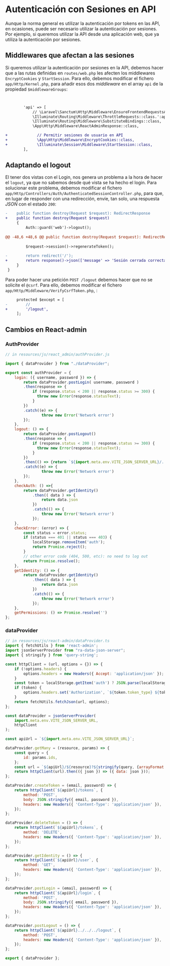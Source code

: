 # Autenticación con Sesiones en API

Aunque la norma general es utilizar la autenticación por tokens en las API, en ocasiones, puede ser necesario utilizar la autenticación por sesiones. Por ejemplo, si queremos utilizar la API desde una aplicación web, que ya utiliza la autenticación por sesiones.

## Middlewares que afectan a las sesiones

Si queremos utilizar la autenticación por sesiones en la API, debemos hacer que a las rutas definidas en `routes/web.php` les afecten los middlewares `EncryptCookies` y `StartSession`. Para ello, debemos modificar el fichero `app/Http/Kernel.php`, para añadir esos dos _middleware_ en el array `api` de la propiedad `$middlewareGroups`:

```diff


        'api' => [
            // \Laravel\Sanctum\Http\Middleware\EnsureFrontendRequestsAreStateful::class,
            \Illuminate\Routing\Middleware\ThrottleRequests::class.':api',
            \Illuminate\Routing\Middleware\SubstituteBindings::class,
            \App\Http\Middleware\ReactAdminResponse::class,

+             // Permitir sesiones de usuario en API
+             \App\Http\Middleware\EncryptCookies::class,
+             \Illuminate\Session\Middleware\StartSession::class,
        ],
```

## Adaptando el logout

El tener dos vistas con el Login, nos genera un problema a la hora de hacer el `logout`, ya que no sabemos desde qué vista se ha hecho el login. Para solucionar este problema, debemos modificar el fichero `app/Http/Controllers/Auth/AuthenticatedSessionController.php`, para que, en lugar de responder con una redirección, envíe, tan solo, una respuesta _JSON_ con el estado `200`:

```diff
-    public function destroy(Request $request): RedirectResponse
+    public function destroy(Request $request)
     {
         Auth::guard('web')->logout();
 
@@ -48,6 +48,6 @@ public function destroy(Request $request): RedirectResponse
 
         $request->session()->regenerateToken();
 
-        return redirect('/');
+        return response()->json(['message' => 'Sesión cerrada correctamente']);
     }
 }
```

Para poder hacer una petición `POST /logout` debemos hacer que no se solicite el `@csrf`. Para ello, debemos modificar el fichero `app/Http/Middleware/VerifyCsrfToken.php`, :

```diff
     protected $except = [
-        //
+        '/logout',
     ];
```

## Cambios en React-admin

### AuthProvider

```javascript
// in resources/js/react_admin/authProvider.js

import { dataProvider } from "./dataProvider";

export const authProvider = {
    login: ({ username, password }) => {
        return dataProvider.postLogin( username, password )
        .then(response => {
            if (response.status < 200 || response.status >= 300) {
              throw new Error(response.statusText);
            }
        })
        .catch((e) => {
                throw new Error('Network error')
        });
    },
    logout: () => {
        return dataProvider.postLogout()
        .then(response => {
            if (response.status < 200 || response.status >= 300) {
              throw new Error(response.statusText);
            }
        })
        .then(() => {return `${import.meta.env.VITE_JSON_SERVER_URL}/../../`})
        .catch((e) => {
                throw new Error('Network error')
        });
    },
    checkAuth: () =>{
        return dataProvider.getIdentity()
            .then(( data ) => {
                return data.json
            })
            .catch(() => {
                throw new Error('Network error')
            });
    },
    checkError: (error) => {
        const status = error.status;
        if (status === 401 || status === 403) {
            localStorage.removeItem('auth');
            return Promise.reject();
        }
        // other error code (404, 500, etc): no need to log out
        return Promise.resolve();
    },
    getIdentity: () => {
        return dataProvider.getIdentity()
            .then(( data ) => {
                return data.json
            })
            .catch(() => {
                throw new Error('Network error')
            });
    },
    getPermissions: () => Promise.resolve('')
};
```

### dataProvider

```javascript
// in resources/js/react-admin/dataProvider.ts
import { fetchUtils } from 'react-admin';
import jsonServerProvider from "ra-data-json-server";
import { stringify } from 'query-string';

const httpClient = (url, options = {}) => {
    if (!options.headers) {
        options.headers = new Headers({ Accept: 'application/json' });
    }
    const token = localStorage.getItem('auth') ? JSON.parse(localStorage.getItem('auth')) : undefined
    if (token) {
        options.headers.set('Authorization', `${token.token_type} ${token.access_token}`);
    }
    return fetchUtils.fetchJson(url, options);
};

const dataProvider = jsonServerProvider(
    import.meta.env.VITE_JSON_SERVER_URL,
    httpClient
);

const apiUrl = `${import.meta.env.VITE_JSON_SERVER_URL}`;

dataProvider.getMany = (resource, params) => {
    const query = {
        id: params.ids,
    };
    const url = `${apiUrl}/${resource}?${stringify(query, {arrayFormat: 'bracket'})}`;
    return httpClient(url).then(({ json }) => ({ data: json }));
};

dataProvider.createToken = (email, password) => {
    return httpClient(`${apiUrl}/tokens`, {
        method: 'POST',
        body: JSON.stringify({ email, password }),
        headers: new Headers({ 'Content-Type': 'application/json' }),
    });
};

dataProvider.deleteToken = () => {
    return httpClient(`${apiUrl}/tokens`, {
        method: 'DELETE',
        headers: new Headers({ 'Content-Type': 'application/json' }),
    });
};

dataProvider.getIdentity = () => {
    return httpClient(`${apiUrl}/user`, {
        method: 'GET',
        headers: new Headers({ 'Content-Type': 'application/json' }),
    });
};

dataProvider.postLogin = (email, password) => {
    return httpClient(`${apiUrl}/login`, {
        method: 'POST',
        body: JSON.stringify({ email, password }),
        headers: new Headers({ 'Content-Type': 'application/json' }),
    });
};

dataProvider.postLogout = () => {
    return httpClient(`${apiUrl}../../../logout`, {
        method: 'POST',
        headers: new Headers({ 'Content-Type': 'application/json' }),
    });
};

export { dataProvider };
```